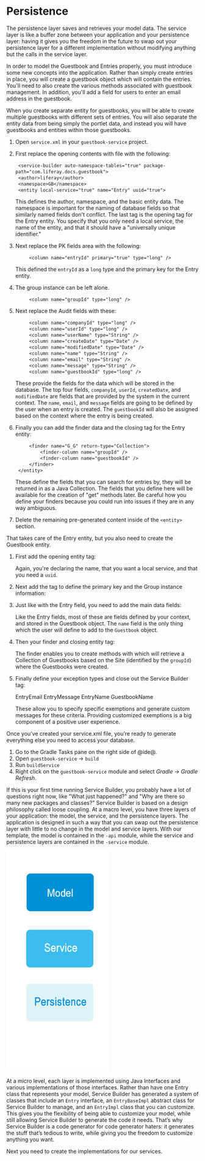 # Persistence

The persistence layer saves and retrieves your model data. The service layer is
like a buffer zone between your application and your persistence layer: having
it gives you the freedom in the future to swap out your persistence layer for a
different implementation without modifying anything but the calls in the service
layer.

In order to model the Guestbook and Entries properly, you must introduce some
new concepts into the application. Rather than simply create entries in place,
you will create a guestbook object which will contain the entries. You'll need
to also create the various methods associated with guestbook management. In
addition, you'll add a field for users to enter an email address in the
guestbook.

When you create separate entity for guestbooks, you will be able to create
multiple guestbooks with different sets of entries. You will also separate the 
entity data from being simply the portlet data, and instead you will have
guestbooks and entities within those guestbooks.

1. Open `service.xml` in your `guestbook-service` project.
2. First replace the opening contents with file with the following:

	    <service-builder auto-namespace-tables="true" package-path="com.liferay.docs.guestbook">
		<author>liferay</author>
		<namespace>GB</namespace>
		<entity local-service="true" name="Entry" uuid="true">

    This defines the author, namespace, and the basic entity data. The 
	namespace is important for the naming of database fields so that similarly
	named fields don't conflict. The last tag is the opening tag for the Entry
	entity. You specify that you only need a local service, the name of the
	entity, and that it should have a "universally unique identifier."

3. Next replace the PK fields area with the following:

			<column name="entryId" primary="true" type="long" />

    This defined the `entryId` as a `long` type and the primary key for the
	Entry entity.

4. The group instance can be left alone.

			<column name="groupId" type="long" />

5. Next replace the Audit fields with these:

			<column name="companyId" type="long" />
			<column name="userId" type="long" />
			<column name="userName" type="String" />
			<column name="createDate" type="Date" />
			<column name="modifiedDate" type="Date" />
			<column name="name" type="String" />
			<column name="email" type="String" />
			<column name="message" type="String" />
			<column name="guestbookId" type="long" />

    These provide the fields for the data which will be stored in the database. 
	The top four fields, `companyId`, `userId`, `createdDate`, and 
	`modifiedDate` are fields that are provided by the system in the current    
	context. The `name`, `email`, and `message` fields are  going to be defined 
	by the user when an entry is created. The `guestbookId` will also be 
	assigned based on the context where the entry is being created.

6. Finally you can add the finder data and the closing tag for the Entry entity:

			<finder name="G_G" return-type="Collection">
				<finder-column name="groupId" />
				<finder-column name="guestbookId" />
			</finder>
		</entity>

	These define the fields that you can search for entries by, they will be 
	returned in as a Java Collection. The fields that you define here will be 
	available for the creation of "get" methods later. Be careful how you define
	your finders because you could run into issues if they are in any way 
	ambiguous.

7. Delete the remaining pre-generated content inside of the `<entity>` section.

That takes care of the Entry entity, but you also need to create the Guestbook
entity.

1. First add the opening entity tag:
	
	 <entity local-service="true" name="Guestbook" uuid="true">

    Again, you're declaring the name, that you want a local service, and that 
	you need a `uuid`.

2. Next add the tag to define the primary key and the Group instance 
    information:

	 <column name="guestbookId" primary="true" type="long" />

	 <column name="groupId" type="long" />

3. Just like with the Entry field, you need to add the main data fields:

	 <column name="companyId" type="long" />
	 <column name="userId" type="long" />
	 <column name="userName" type="String" />
	 <column name="createDate" type="Date" />
	 <column name="modifiedDate" type="Date" />
	 <column name="name" type="String" />

	Like the Entry fields, most of these are fields defined by your context, and
	stored in the Guestbook object. The `name` field is the only thing which the
	user will define to add to the `Guestbook` object.

4. Then your finder and closing entity tag:

	 <finder name="GroupId" return-type="Collection">
	   <finder-column name="groupId" />
	 </finder>
     </entity>
	 
	 The finder enables you to create methods with which will retrieve a 
	 Collection of Guestbooks based on the Site (identified by the `groupId`) 
	 where the Guestbooks were created.

5. Finally define your exception types and close out the Service Builder tag:
	 
	 <exceptions>
	   <exception>EntryEmail</exception>
	   <exception>EntryMessage</exception>
	   <exception>EntryName</exception>
	   <exception>GuestbookName</exception>
	 </exceptions>
	 </service-builder>
	
	These allow you to specify specific exemptions and generate custom messages 
	for these criteria. Providing customized exemptions is a big component of 
	a positive user experience.

Once you’ve created your service.xml file, you’re ready to generate everything 
else you need to access your database.

1. Go to the Gradle Tasks pane on the right side of @ide@.
2. Open `guestbook-service` &rarr; `build`
3. Run `buildService`
4. Right click on the `guestbook-service` module and select *Gradle* &rarr;
    *Gradle Refresh*.

If this is your first time running Service Builder, you probably have a lot of 
questions right now, like "What just happened?" and "Why are there so many new 
packages and classes?" Service Builder is based on a design philosophy called 
loose coupling. At a macro level, you have three layers of your application: 
the model, the service, and the persistence layers. The application is designed 
in such a way that you can swap out the persistence layer with little to no 
change in the model and service layers. With our template, the model is 
contained in the `-api` module, while the service and persistence layers are 
contained in the `-service` module.

![Figure X: The Model, Service, and Persistence Layer.](../../../images/model-service-persistence.png)

At a micro level, each layer is implemented using Java Interfaces and various 
implementations of those interfaces. Rather than have one Entry class that 
represents your model, Service Builder has generated a system of classes that 
include an `Entry` interface, an `EntryBaseImpl` abstract class for Service 
Builder to manage, and an `EntryImpl` class that you can customize. This gives 
you the flexibility of being able to customize your model, while still allowing 
Service Builder to generate the code it needs. That’s why Service Builder is a 
code generator for code generator haters: it generates the stuff that’s tedious 
to write, while giving you the freedom to customize anything you want.

Next you need to create the implementations for our services.
